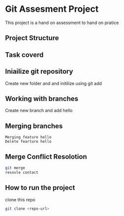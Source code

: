 # Git Assesment Project

This project is a hand on assessment to hand on pratice

## Project Structure

## Task coverd



## Iniailize git repository
 Create new folder and and initilize using git add 
## Working with branches
Create new branch and add hello 

## Merging branches 
```
Merging feature hello
Delete fearture hello
```


## Merge Conflict Resolotion



```bash
git merge 
resovle contact
```
## How to run the project
clone this repo
```bash
git clone <repo-url>
```
